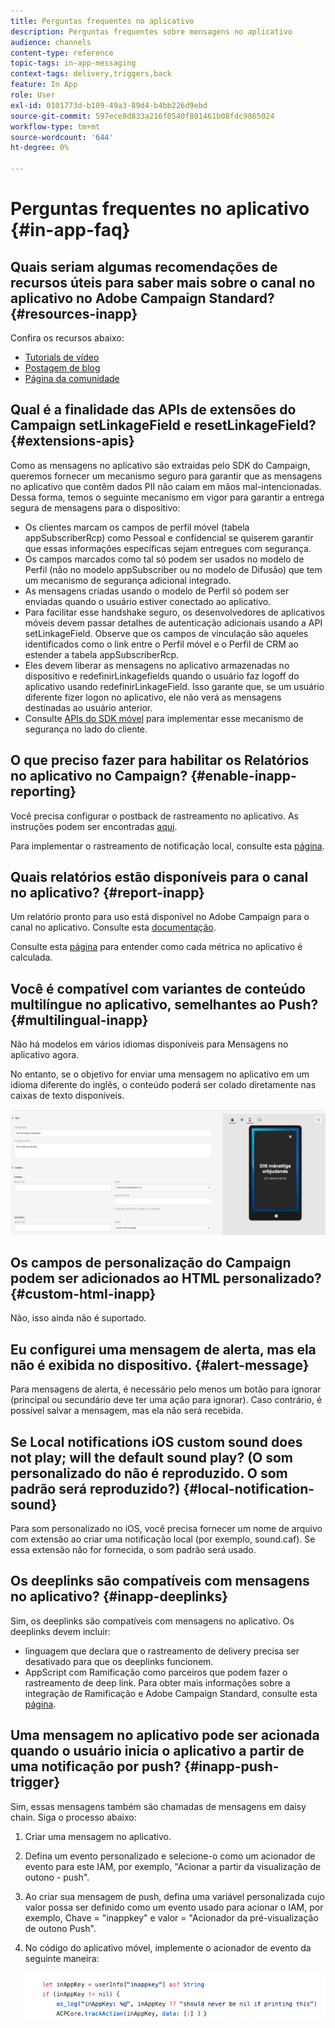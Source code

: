 ```yaml
---
title: Perguntas frequentes no aplicativo
description: Perguntas frequentes sobre mensagens no aplicativo
audience: channels
content-type: reference
topic-tags: in-app-messaging
context-tags: delivery,triggers,back
feature: In App
role: User
exl-id: 0101773d-b109-49a3-89d4-b4bb226d9ebd
source-git-commit: 597ece8d833a216f0540f801461b08fdc9865024
workflow-type: tm+mt
source-wordcount: '644'
ht-degree: 0%

---
```


# Perguntas frequentes no aplicativo {#in-app-faq}

## Quais seriam algumas recomendações de recursos úteis para saber mais sobre o canal no aplicativo no Adobe Campaign Standard? {#resources-inapp}

Confira os recursos abaixo:

* [Tutorials de vídeo](https://experienceleague.adobe.com/docs/campaign-standard-learn/tutorials/communication-channels/mobile/in-app/in-app-message-overview.html)
* [Postagem de blog](https://theblog.adobe.com/get-more-out-of-the-new-in-app-message-channel-from-adobe-campaign/)
* [Página da comunidade](https://experienceleaguecommunities.adobe.com/t5/adobe-campaign-standard/ct-p/adobe-campaign-standard-community)

## Qual é a finalidade das APIs de extensões do Campaign setLinkageField e resetLinkageField? {#extensions-apis}

Como as mensagens no aplicativo são extraídas pelo SDK do Campaign, queremos fornecer um mecanismo seguro para garantir que as mensagens no aplicativo que contêm dados PII não caiam em mãos mal-intencionadas. Dessa forma, temos o seguinte mecanismo em vigor para garantir a entrega segura de mensagens para o dispositivo:

* Os clientes marcam os campos de perfil móvel (tabela appSubscriberRcp) como Pessoal e confidencial se quiserem garantir que essas informações específicas sejam entregues com segurança.
* Os campos marcados como tal só podem ser usados no modelo de Perfil (não no modelo appSubscriber ou no modelo de Difusão) que tem um mecanismo de segurança adicional integrado.
* As mensagens criadas usando o modelo de Perfil só podem ser enviadas quando o usuário estiver conectado ao aplicativo.
* Para facilitar esse handshake seguro, os desenvolvedores de aplicativos móveis devem passar detalhes de autenticação adicionais usando a API setLinkageField. Observe que os campos de vinculação são aqueles identificados como o link entre o Perfil móvel e o Perfil de CRM ao estender a tabela appSubscriberRcp.
* Eles devem liberar as mensagens no aplicativo armazenadas no dispositivo e redefinirLinkagefields quando o usuário faz logoff do aplicativo usando redefinirLinkageField. Isso garante que, se um usuário diferente fizer logon no aplicativo, ele não verá as mensagens destinadas ao usuário anterior.
* Consulte [APIs do SDK móvel](https://developer.adobe.com/client-sdks/documentation/adobe-campaign-standard/api-reference/) para implementar esse mecanismo de segurança no lado do cliente.

## O que preciso fazer para habilitar os Relatórios no aplicativo no Campaign? {#enable-inapp-reporting}

Você precisa configurar o postback de rastreamento no aplicativo. As instruções podem ser encontradas [aqui](../../administration/using/configuring-rules-launch.md#inapp-tracking-postback).

Para implementar o rastreamento de notificação local, consulte esta [página](../../administration/using/local-tracking.md).

## Quais relatórios estão disponíveis para o canal no aplicativo? {#report-inapp}

Um relatório pronto para uso está disponível no Adobe Campaign para o canal no aplicativo. Consulte esta [documentação](../../reporting/using/in-app-report.md).

Consulte esta [página](../../reporting/using/indicator-calculation.md#in-app-delivery) para entender como cada métrica no aplicativo é calculada.

## Você é compatível com variantes de conteúdo multilíngue no aplicativo, semelhantes ao Push? {#multilingual-inapp}

Não há modelos em vários idiomas disponíveis para Mensagens no aplicativo agora.

No entanto, se o objetivo for enviar uma mensagem no aplicativo em um idioma diferente do inglês, o conteúdo poderá ser colado diretamente nas caixas de texto disponíveis.

![](assets/faq_inapp.png)

## Os campos de personalização do Campaign podem ser adicionados ao HTML personalizado? {#custom-html-inapp}

Não, isso ainda não é suportado.

## Eu configurei uma mensagem de alerta, mas ela não é exibida no dispositivo. {#alert-message}

Para mensagens de alerta, é necessário pelo menos um botão para ignorar (principal ou secundário deve ter uma ação para ignorar). Caso contrário, é possível salvar a mensagem, mas ela não será recebida.

## Se Local notifications iOS custom sound does not play; will the default sound play? (O som personalizado do não é reproduzido. O som padrão será reproduzido?) {#local-notification-sound}

Para som personalizado no iOS, você precisa fornecer um nome de arquivo com extensão ao criar uma notificação local (por exemplo, sound.caf). Se essa extensão não for fornecida, o som padrão será usado.

## Os deeplinks são compatíveis com mensagens no aplicativo? {#inapp-deeplinks}

Sim, os deeplinks são compatíveis com mensagens no aplicativo. Os deeplinks devem incluir:

* linguagem que declara que o rastreamento de delivery precisa ser desativado para que os deeplinks funcionem.
* AppScript com Ramificação como parceiros que podem fazer o rastreamento de deep link. Para obter mais informações sobre a integração de Ramificação e Adobe Campaign Standard, consulte esta [página](https://help.branch.io/using-branch/docs/adobe-campaign-standard-1).

## Uma mensagem no aplicativo pode ser acionada quando o usuário inicia o aplicativo a partir de uma notificação por push? {#inapp-push-trigger}

Sim, essas mensagens também são chamadas de mensagens em daisy chain. Siga o processo abaixo:

1. Criar uma mensagem no aplicativo.

1. Defina um evento personalizado e selecione-o como um acionador de evento para este IAM, por exemplo, &quot;Acionar a partir da visualização de outono - push&quot;.

1. Ao criar sua mensagem de push, defina uma variável personalizada cujo valor possa ser definido como um evento usado para acionar o IAM, por exemplo, Chave = &quot;inappkey&quot; e valor = &quot;Acionador da pré-visualização de outono Push&quot;.

1. No código do aplicativo móvel, implemente o acionador de evento da seguinte maneira:

   ![](assets/faq_inapp_2.png)
